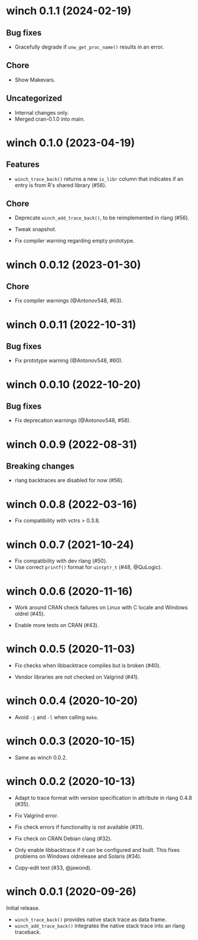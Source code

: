 <!-- NEWS.md is maintained by https://fledge.cynkra.com, contributors should not edit this file -->

# winch 0.1.1 (2024-02-19)

## Bug fixes

- Gracefully degrade if `unw_get_proc_name()` results in an error.

## Chore

- Show Makevars.

## Uncategorized

- Internal changes only.
- Merged cran-0.1.0 into main.


# winch 0.1.0 (2023-04-19)

## Features

- `winch_trace_back()` returns a new `is_libr` column that indicates if an entry is from R's shared library (#56).

## Chore

- Deprecate `winch_add_trace_back()`, to be reimplemented in rlang (#56).

- Tweak snapshot.

- Fix compiler warning regarding empty prototype.


# winch 0.0.12 (2023-01-30)

## Chore

- Fix compiler warnings (@Antonov548, #63).


# winch 0.0.11 (2022-10-31)

## Bug fixes

- Fix prototype warning (@Antonov548, #60).


# winch 0.0.10 (2022-10-20)

## Bug fixes

- Fix deprecation warnings (@Antonov548, #58).


# winch 0.0.9 (2022-08-31)

## Breaking changes

- rlang backtraces are disabled for now (#56).


# winch 0.0.8 (2022-03-16)

- Fix compatibility with vctrs > 0.3.8.


# winch 0.0.7 (2021-10-24)

- Fix compatibility with dev rlang (#50).
- Use correct `printf()` format for `uintptr_t` (#48, @QuLogic).


# winch 0.0.6 (2020-11-16)

- Work around CRAN check failures on Linux with C locale and Windows oldrel (#45).

- Enable more tests on CRAN (#43).


# winch 0.0.5 (2020-11-03)

- Fix checks when libbacktrace compiles but is broken (#40).

- Vendor libraries are not checked on Valgrind (#41).


# winch 0.0.4 (2020-10-20)

- Avoid `-j` and `-l` when calling `make`.


# winch 0.0.3 (2020-10-15)

- Same as winch 0.0.2.


# winch 0.0.2 (2020-10-13)

- Adapt to trace format with version specification in attribute in rlang 0.4.8 (#35).

- Fix Valgrind error.

- Fix check errors if functionality is not available (#31).

- Fix check on CRAN Debian clang (#32).

- Only enable libbacktrace if it can be configured and built. This fixes problems on Windows oldrelease and Solaris (#34).

- Copy-edit text (#33, @jawond).


# winch 0.0.1 (2020-09-26)

Initial release.

- `winch_trace_back()` provides native stack trace as data frame.
- `winch_add_trace_back()` integrates the native stack trace into an rlang traceback.
